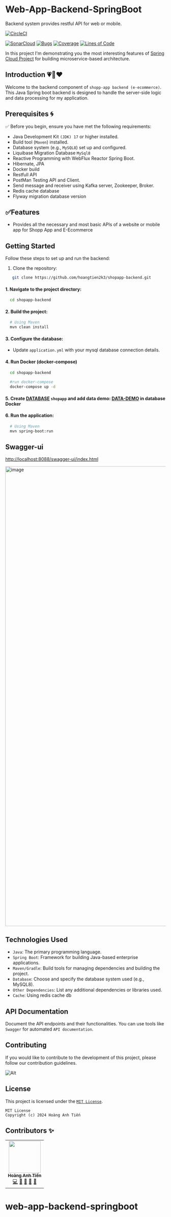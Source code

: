 # Web-App-Backend-SpringBoot

Backend system provides restful API for web or mobile.

[![CircleCI](https://circleci.com/gh/piomin/sample-spring-microservices-new.svg?style=svg)](https://app.circleci.com/pipelines/circleci/WpJpWzbAX4Dvhh2AjRnJmX/X6V4xLymFHgq4YEPN1Aiia)

[![SonarCloud](https://sonarcloud.io/images/project_badges/sonarcloud-black.svg)](https://sonarcloud.io/project/overview?id=hoangtien2k3_shopapp-backend)
[![Bugs](https://sonarcloud.io/api/project_badges/measure?project=hoangtien2k3_shopapp-backend&metric=bugs)](https://sonarcloud.io/project/overview?id=hoangtien2k3_shopapp-backend)
[![Coverage](https://sonarcloud.io/api/project_badges/measure?project=hoangtien2k3_shopapp-backend&metric=coverage)](https://sonarcloud.io/project/overview?id=hoangtien2k3_shopapp-backend)
[![Lines of Code](https://sonarcloud.io/api/project_badges/measure?project=hoangtien2k3_shopapp-backend&metric=ncloc)](https://sonarcloud.io/project/overview?id=hoangtien2k3_shopapp-backend)

In this project I'm demonstrating you the most interesting features
of [Spring Cloud Project](https://spring.io/projects/spring-cloud) for building microservice-based architecture.

## Introduction 💗💎❤️

Welcome to the backend component of `shopp-app backend (e-ecommerce)`. This Java Spring boot backend is designed to
handle the server-side logic and data processing for my application.

## Prerequisites 🌀

✅ Before you begin, ensure you have met the following requirements:

- Java Development Kit `(JDK) 17` or higher installed.
- Build tool (`Maven`) installed.
- Database system (e.g., `MySQL8`) set up and configured.
- Liquibase Migration Database `MySql8`
- Reactive Programming with WebFlux Reactor Spring Boot.
- Hibernate, JPA
- Docker build
- Restfull API
- PostMan Testing API and Client.
- Send message and receiver using Kafka server, Zookeeper, Broker.
- Redis cache database
- Flyway migration database version

## ✅Features

- Provides all the necessary and most basic APIs of a website or mobile app for Shopp App and E-Ecommerce

## Getting Started

Follow these steps to set up and run the backend:

1. Clone the repository:

```bash
   git clone https://github.com/hoangtien2k3/shopapp-backend.git
```

#### 1. Navigate to the project directory:

```bash
  cd shopapp-backend
```

#### 2. Build the project:

```bash
  # Using Maven
  mvn clean install
```

#### 3. Configure the database:

- Update `application.yml` with your mysql database connection details.

#### 4. Run Docker (docker-compose)

```bash
  cd shopapp-backend
  
  #run docker-compose
  docker-compose up -d
```

#### 5. Create [DATABASE](https://github.com/hoangtien2k3/shopapp-backend/blob/master/src/main/resources/database.sql) `shopapp` and add data demo: [DATA-DEMO](https://github.com/hoangtien2k3/shopapp-backend/blob/master/src/main/resources/data_sql.sql) in database Docker

#### 6. Run the application:

```bash
  # Using Maven
  mvn spring-boot:run
```

## Swagger-ui

[http://localhost:8088/swagger-ui/index.html](http://localhost:8088/swagger-ui/index.html)

<img width="1440" alt="image" src="https://github.com/user-attachments/assets/0876cde6-ee3b-4062-a8a5-ab884c0d0e8d">

## Technologies Used

- `Java`: The primary programming language.
- `Spring Boot`: Framework for building Java-based enterprise applications.
- `Maven/Gradle`: Build tools for managing dependencies and building the project.
- `Database`: Choose and specify the database system used (e.g., MySQL8).
- `Other Dependencies`: List any additional dependencies or libraries used.
- `Cache`: Using redis cache db

## API Documentation

Document the API endpoints and their functionalities. You can use tools like `Swagger` for
automated `API documentation`.

## Contributing

If you would like to contribute to the development of this project, please follow our contribution guidelines.

![Alt](https://repobeats.axiom.co/api/embed/bfdb10716287df967ceac87f5b14025d135937ec.svg "Repobeats analytics image")

## License

This project is licensed under the [`MIT License`](LICENSE).

```text
MIT License
Copyright (c) 2024 Hoàng Anh Tiến
```

## Contributors ✨

<!-- ALL-CONTRIBUTORS-LIST:START - Do not remove or modify this section -->
<!-- prettier-ignore-start -->
<!-- markdownlint-disable -->
<table>
  <tr>
    <td align="center"><a href="https://www.linkedin.com/in/hoangtien2k3/"><img src="https://avatars.githubusercontent.com/u/122768076?v=4?s=100" width="100px;" alt=""/><br /><sub><b>Hoàng Anh Tiến</b></sub></a><br /><a href="https://github.com/hoangtien2k3/news-app/commits?author=hoangtien2k3" title="Code">💻</a> <a href="#maintenance-hoangtien2k3" title="Maintenance">🚧</a> <a href="#ideas-hoangtien2k3" title="Ideas, Planning, & Feedback">🤔</a> <a href="#design-hoangtien2k3" title="Design">🎨</a> <a href="https://github.com/hoangtien2k3/news-app/issues?q=author%hoangtien2k3" title="Bug reports">🐛</a></td>
  </tr>

</table>

<!-- markdownlint-restore -->
<!-- prettier-ignore-end -->
<!-- ALL-CONTRIBUTORS-LIST:END -->
# web-app-backend-springboot
